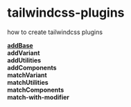 # tailwindcss-plugins
how to create tailwindcss plugins

**[addBase](plugins/addBase.js)**\
**addVariant**\
**addUtilities**\
**addComponents**\
**matchVariant**\
**matchUtilities**\
**matchComponents**\
**match-with-modifier**
